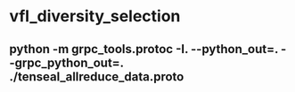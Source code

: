 # vfl_diversity_selection

## python -m grpc_tools.protoc -I. --python_out=. --grpc_python_out=. ./tenseal_allreduce_data.proto
